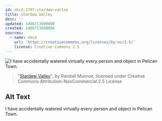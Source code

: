 ```yaml
---
id: xkcd.1797-stardew-valley
title: Stardew Valley
desc: ''
updated: 1486713600000
created: 1486713600000
sources:
  - name: xkcd
    url: 'https://creativecommons.org/licenses/by-nc/2.5/'
    license: Creative Commons 2.5
---
```

![I have accidentally watered virtually every person and object in Pelican Town.](https://imgs.xkcd.com/comics/stardew_valley.png)
> "[Stardew Valley](https://xkcd.com/1797/)", by Randall Munroe, licensed under Creative Commons Attribution-NonCommercial 2.5 License

## Alt Text
I have accidentally watered virtually every person and object in Pelican Town.
